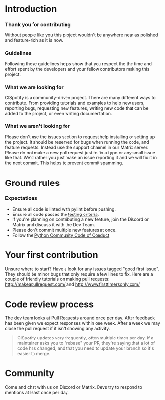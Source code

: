 # Introduction

### Thank you for contributing

Without people like you this project wouldn't be anywhere near as polished and feature-rich as it is now.

### Guidelines

Following these guidelines helps show that you respect the the time and effort spent by the developers and your fellow contributors making this project.

### What we are looking for

ClSpotify is a community-driven project. There are many different ways to contribute. From providing tutorials and examples to help new users, reporting bugs, requesting new features, writing new code that can be added to the project, or even writing documentation.

### What we aren't looking for

Please don't use the issues section to request help installing or setting up the project. It should be reserved for bugs when running the code, and feature requests. Instead use the support channel in our Matrix server.
Please do not make a new pull request just to fix a typo or any small issue like that. We'd rather you just make an issue reporting it and we will fix it in the next commit. This helps to prevent commit spamming.

# Ground rules

### Expectations
* Ensure all code is linted with pylint before pushing.
* Ensure all code passes the [testing criteria](#testing-criteria).
* If you're planning on contributing a new feature, join the Discord or Matrix and discuss it with the Dev Team.
* Please don't commit multiple new features at once.
* Follow the [Python Community Code of Conduct](https://www.python.org/psf/codeofconduct/) 

# Your first contribution

Unsure where to start? Have a look for any issues tagged "good first issue". They should be minor bugs that only require a few lines to fix. 
Here are a couple of friendly tutorials on making pull requests: http://makeapullrequest.com/ and http://www.firsttimersonly.com/

# Code review process

The dev team looks at Pull Requests around once per day. After feedback has been given we expect responses within one week. After a week we may close the pull request if it isn't showing any activity.
> ClSpotify updates very frequently, often multiple times per day. If a maintainer asks you to "rebase" your PR, they're saying that a lot of code has changed, and that you need to update your branch so it's easier to merge.

# Community

Come and chat with us on Discord or Matrix. Devs try to respond to mentions at least once per day.
